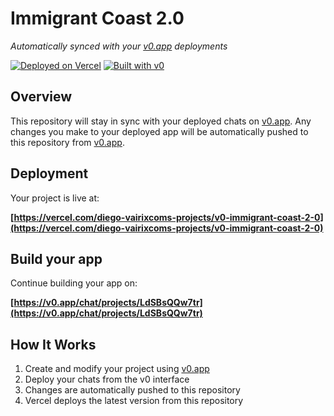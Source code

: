 # Immigrant Coast 2.0

*Automatically synced with your [v0.app](https://v0.app) deployments*

[![Deployed on Vercel](https://img.shields.io/badge/Deployed%20on-Vercel-black?style=for-the-badge&logo=vercel)](https://vercel.com/diego-vairixcoms-projects/v0-immigrant-coast-2-0)
[![Built with v0](https://img.shields.io/badge/Built%20with-v0.app-black?style=for-the-badge)](https://v0.app/chat/projects/LdSBsQQw7tr)

## Overview

This repository will stay in sync with your deployed chats on [v0.app](https://v0.app).
Any changes you make to your deployed app will be automatically pushed to this repository from [v0.app](https://v0.app).

## Deployment

Your project is live at:

**[https://vercel.com/diego-vairixcoms-projects/v0-immigrant-coast-2-0](https://vercel.com/diego-vairixcoms-projects/v0-immigrant-coast-2-0)**

## Build your app

Continue building your app on:

**[https://v0.app/chat/projects/LdSBsQQw7tr](https://v0.app/chat/projects/LdSBsQQw7tr)**

## How It Works

1. Create and modify your project using [v0.app](https://v0.app)
2. Deploy your chats from the v0 interface
3. Changes are automatically pushed to this repository
4. Vercel deploys the latest version from this repository